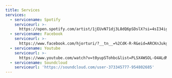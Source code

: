 ```yaml
---
title: Services
services:
  - servicename: Spotify
    serviceurl: >-
      https://open.spotify.com/artist/1jEUvN71dj3L8dQ6pSDslX?si=4sI34ig5Qfu4mLGE97Zc0w
  - servicename: Facebook
    serviceurl: >-
      https://www.facebook.com/hjorturi/?__tn__=%2CdK-R-R&eid=ARCKnJukgw4WIv5MUFmnKkC7dVP6erRlhtvbugRpmAGDMHC0yUXw-Xpi9etVBg-a-d9JbVQ9_B0J93j2&fref=mentions
  - servicename: Youtube
    serviceurl: >-
      https://www.youtube.com/watch?v=t0yupSTohbc&list=PLSX4WSOL-O4ALdMz8Gg-mxWk6Ml-TeEBY
  - servicename: Soundcloud
    serviceurl: 'https://soundcloud.com/user-373345777-954802685'
---
```


